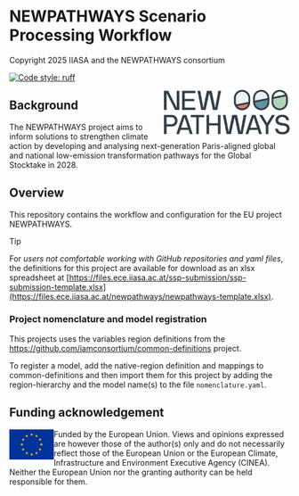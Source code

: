 # NEWPATHWAYS Scenario Processing Workflow

Copyright 2025 IIASA and the NEWPATHWAYS consortium

[![Code style: ruff](https://img.shields.io/endpoint?url=https://raw.githubusercontent.com/charliermarsh/ruff/main/assets/badge/v2.json)](https://github.com/astral-sh/ruff)

<img src="images/newpathways_logo.svg" height="80" align="right" alt="SPARCCLE Project Logo">

## Background

The NEWPATHWAYS project aims to inform solutions to strengthen climate action by developing and analysing next-generation Paris-aligned global and national low-emission transformation pathways for the Global Stocktake in 2028.

## Overview

This repository contains the workflow and configuration for the EU project NEWPATHWAYS.

> [!TIP]
> For *users not comfortable working with GitHub repositories and yaml files*,
> the definitions for this project are available for download as an xlsx spreadsheet
> at [https://files.ece.iiasa.ac.at/ssp-submission/ssp-submission-template.xlsx](https://files.ece.iiasa.ac.at/newpathways/newpathways-template.xlsx).

### Project nomenclature and model registration

This projects uses the variables region definitions from the
https://github.com/iamconsortium/common-definitions project.

To register a model, add the native-region definition and mappings
to common-definitions and then import them for this project by adding 
the region-hierarchy and the model name(s) to the file `nomenclature.yaml`.

## Funding acknowledgement

<img src="images/eu_logo.jpg" width="80" height="54" align="left" alt="EU logo">

Funded by the European Union. Views and opinions expressed are however those of the author(s) only and do not necessarily reflect those of the European Union or the European Climate, Infrastructure and Environment Executive Agency (CINEA). Neither the European Union nor the granting authority can be held responsible for them.
